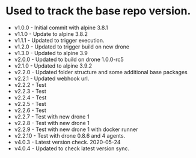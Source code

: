 # Used to track the base repo version.
* v1.0.0 - Initial commit with alpine 3.8.1
* v1.1.0 - Update to alpine 3.8.2
* v1.1.1 - Updated to trigger execution.
* v1.2.0 - Updated to trigger build on new drone
* v1.3.0 - Updated to alpine 3.9
* v2.0.0 - Updated to build on drone 1.0.0-rc5
* v2.1.0 - Updated to alpine 3.9.2
* v2.2.0 - Updated folder structure and some additional base packages
* v2.2.1 - Updated webhook url.
* v2.2.2 - Test
* v2.2.3 - Test
* v2.2.4 - Test
* v2.2.5 - Test
* v2.2.6 - Test
* v2.2.7 - Test with new drone 1
* v2.2.8 - Test with new drone 1
* v2.2.9 - Test with new drone 1 with docker runner
* v2.2.10 - Test with drone 0.8.6 and 4 agents.
* v4.0.3 - Latest version check. 2020-05-24
* v4.0.4 - Updated to check latest version sync.
